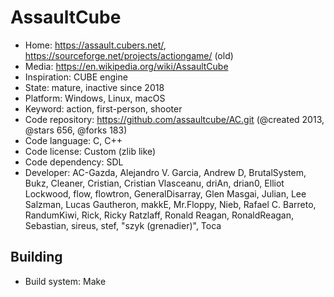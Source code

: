 # AssaultCube

- Home: https://assault.cubers.net/, https://sourceforge.net/projects/actiongame/ (old)
- Media: https://en.wikipedia.org/wiki/AssaultCube
- Inspiration: CUBE engine
- State: mature, inactive since 2018
- Platform: Windows, Linux, macOS
- Keyword: action, first-person, shooter
- Code repository: https://github.com/assaultcube/AC.git (@created 2013, @stars 656, @forks 183)
- Code language: C, C++
- Code license: Custom (zlib like)
- Code dependency: SDL
- Developer: AC-Gazda, Alejandro V. Garcia, Andrew D, BrutalSystem, Bukz, Cleaner, Cristian, Cristian Vlasceanu, driAn, drian0, Elliot Lockwood, flow, flowtron, GeneralDisarray, Glen Masgai, Julian, Lee Salzman, Lucas Gautheron, makkE, Mr.Floppy, Nieb, Rafael C. Barreto, RandumKiwi, Rick, Ricky Ratzlaff, Ronald Reagan, RonaldReagan, Sebastian, sireus, stef, "szyk (grenadier)", Toca

## Building

- Build system: Make
